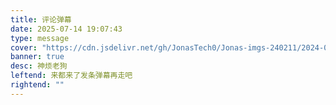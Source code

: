 ```yaml
---
title: 评论弹幕
date: 2025-07-14 19:07:43
type: message
cover: "https://cdn.jsdelivr.net/gh/JonasTech0/Jonas-imgs-240211/2024-02-11-Web%E5%AD%97%E5%B9%95/Videotopimg.webp"
banner: true
desc: 神烦老狗
leftend: 来都来了发条弹幕再走吧
rightend: ""
---
```

